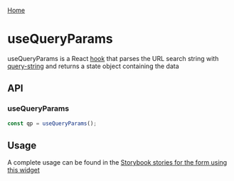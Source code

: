 [Home](../README.md)

# useQueryParams

useQueryParams is a React [hook](https://reactjs.org/docs/hooks-intro.html) that parses the URL
search string with [query-string](https://www.npmjs.com/package/query-string) and returns a state
object containing the data

## API

### useQueryParams

```jsx
const qp = useQueryParams();
```

## Usage

A complete usage can be found in the [Storybook stories for the form using this widget](../src/misc/use-query-params/index.stories.tsx)
